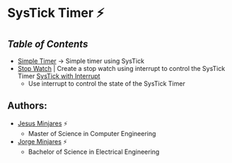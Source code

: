 # **SysTick Timer :zap:**

## ***Table of Contents***    
 * [Simple Timer]() -> Simple timer using SysTick 
 * [Stop Watch]() | Create a stop watch using interrupt to control the SysTick Timer 
[SysTick with Interrupt]() 
   * Use interrupt to control the state of the SysTick Timer  

## **Authors:**
  - [Jesus Minjares](https://github.com/jminjares4) :zap:
    - Master of Science in Computer Engineering
  - [Jorge Minjares](https://github.com/JorgeMinjares) :zap:
    - Bachelor of Science in Electrical Engineering